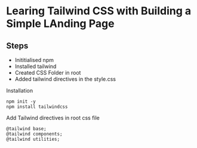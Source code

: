 
# Learing Tailwind CSS with Building a Simple LAnding Page

## Steps 

- Inititialised npm
- Installed tailwind
- Created CSS Folder in root 
- Added tailwind directives in the style.css

Installation

    npm init -y
    npm install tailwindcss

Add Tailwind directives in root css file 

    @tailwind base;
    @tailwind components;
    @tailwind utilities;

